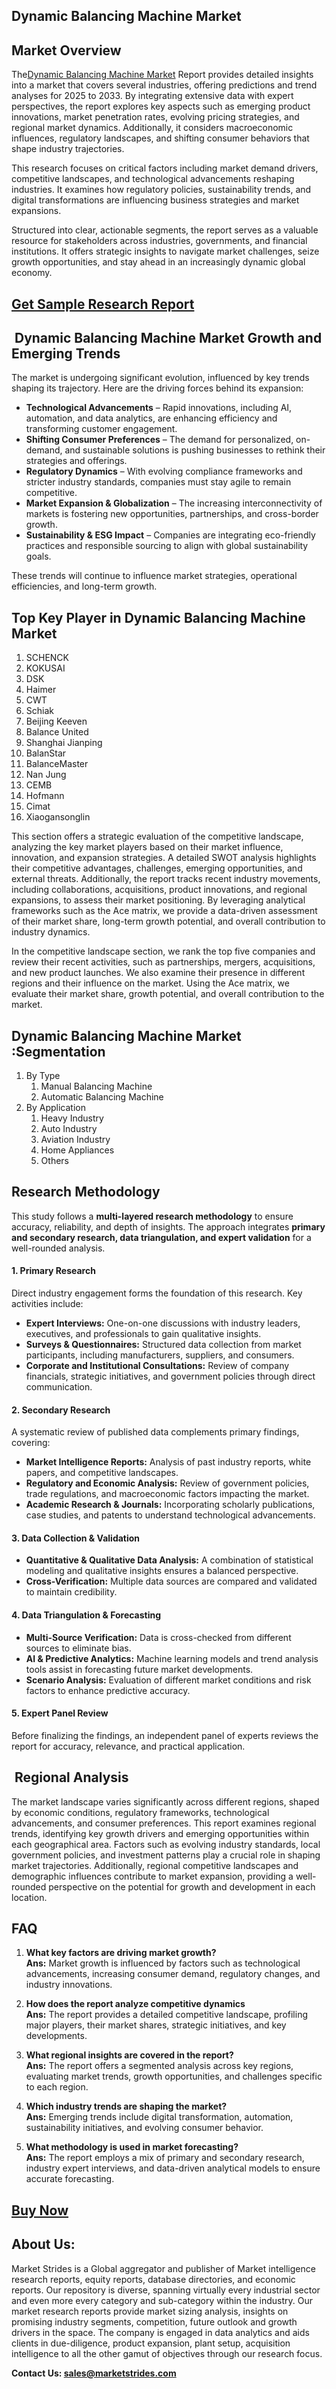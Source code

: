 <h2>Dynamic Balancing Machine Market</h2>
<h2>Market Overview</h2>
<p>The<a href=https://marketstrides.com/report/dynamic-balancing-machine-market>Dynamic Balancing Machine Market</a> Report provides detailed insights into a market that covers several industries, offering predictions and trend analyses for 2025 to 2033. By integrating extensive data with expert perspectives, the report explores key aspects such as emerging product innovations, market penetration rates, evolving pricing strategies, and regional market dynamics. Additionally, it considers macroeconomic influences, regulatory landscapes, and shifting consumer behaviors that shape industry trajectories.</p>
<p>This research focuses on critical factors including market demand drivers, competitive landscapes, and technological advancements reshaping industries. It examines how regulatory policies, sustainability trends, and digital transformations are influencing business strategies and market expansions.</p>
<p>Structured into clear, actionable segments, the report serves as a valuable resource for stakeholders across industries, governments, and financial institutions. It offers strategic insights to navigate market challenges, seize growth opportunities, and stay ahead in an increasingly dynamic global economy.</p>
<h2><a href=https://marketstrides.com/request-sample/dynamic-balancing-machine-market>Get Sample Research Report</a></h2>
<h2> Dynamic Balancing Machine Market Growth and Emerging Trends</h2>
<p>The market is undergoing significant evolution, influenced by key trends shaping its trajectory. Here are the driving forces behind its expansion:</p>
<ul>
<li><strong>Technological Advancements</strong> – Rapid innovations, including AI, automation, and data analytics, are enhancing efficiency and transforming customer engagement.</li>
<li><strong>Shifting Consumer Preferences</strong> – The demand for personalized, on-demand, and sustainable solutions is pushing businesses to rethink their strategies and offerings.</li>
<li><strong>Regulatory Dynamics</strong> – With evolving compliance frameworks and stricter industry standards, companies must stay agile to remain competitive.</li>
<li><strong>Market Expansion &amp; Globalization</strong> – The increasing interconnectivity of markets is fostering new opportunities, partnerships, and cross-border growth.</li>
<li><strong>Sustainability &amp; ESG Impact</strong> – Companies are integrating eco-friendly practices and responsible sourcing to align with global sustainability goals.</li>
</ul>
<p>These trends will continue to influence market strategies, operational efficiencies, and long-term growth.</p>
<h2>Top Key Player in Dynamic Balancing Machine Market</h2>
<p><ol><li>SCHENCK</li><li>KOKUSAI</li><li>DSK</li><li>Haimer</li><li>CWT</li><li>Schiak</li><li>Beijing Keeven</li><li>Balance United</li><li>Shanghai Jianping</li><li>BalanStar</li><li>BalanceMaster</li><li>Nan Jung</li><li>CEMB</li><li>Hofmann</li><li>Cimat</li><li>Xiaogansonglin</li></ol></p>
<p>This section offers a strategic evaluation of the competitive landscape, analyzing the key market players based on their market influence, innovation, and expansion strategies. A detailed SWOT analysis highlights their competitive advantages, challenges, emerging opportunities, and external threats. Additionally, the report tracks recent industry movements, including collaborations, acquisitions, product innovations, and regional expansions, to assess their market positioning. By leveraging analytical frameworks such as the Ace matrix, we provide a data-driven assessment of their market share, long-term growth potential, and overall contribution to industry dynamics.</p>
<p>In the competitive landscape section, we rank the top five companies and review their recent activities, such as partnerships, mergers, acquisitions, and new product launches. We also examine their presence in different regions and their influence on the market. Using the Ace matrix, we evaluate their market share, growth potential, and overall contribution to the market.</p>
<h2>Dynamic Balancing Machine Market :Segmentation</h2>
<p><ol><li>By Type<ol><li>Manual Balancing Machine</li><li>Automatic Balancing Machine</li></ol></li><li>By Application<ol><li>Heavy Industry</li><li>Auto Industry</li><li>Aviation Industry</li><li>Home Appliances</li><li>Others</li></ol></li></ol></p>
<h2>Research Methodology</h2>
<p>This study follows a <strong>multi-layered research methodology</strong> to ensure accuracy, reliability, and depth of insights. The approach integrates <strong>primary and secondary research, data triangulation, and expert validation</strong> for a well-rounded analysis.</p>
<h4><strong>1. Primary Research</strong></h4>
<p>Direct industry engagement forms the foundation of this research. Key activities include:</p>
<ul>
<li><strong>Expert Interviews:</strong> One-on-one discussions with industry leaders, executives, and professionals to gain qualitative insights.</li>
<li><strong>Surveys &amp; Questionnaires:</strong> Structured data collection from market participants, including manufacturers, suppliers, and consumers.</li>
<li><strong>Corporate and Institutional Consultations:</strong> Review of company financials, strategic initiatives, and government policies through direct communication.</li>
</ul>
<h4><strong>2. Secondary Research</strong></h4>
<p>A systematic review of published data complements primary findings, covering:</p>
<ul>
<li><strong>Market Intelligence Reports:</strong> Analysis of past industry reports, white papers, and competitive landscapes.</li>
<li><strong>Regulatory and Economic Analysis:</strong> Review of government policies, trade regulations, and macroeconomic factors impacting the market.</li>
<li><strong>Academic Research &amp; Journals:</strong> Incorporating scholarly publications, case studies, and patents to understand technological advancements.</li>
</ul>
<h4><strong>3. Data Collection &amp; Validation</strong></h4>
<ul>
<li><strong>Quantitative &amp; Qualitative Data Analysis:</strong> A combination of statistical modeling and qualitative insights ensures a balanced perspective.</li>
<li><strong>Cross-Verification:</strong> Multiple data sources are compared and validated to maintain credibility.</li>
</ul>
<h4><strong>4. Data Triangulation &amp; Forecasting</strong></h4>
<ul>
<li><strong>Multi-Source Verification:</strong> Data is cross-checked from different sources to eliminate bias.</li>
<li><strong>AI &amp; Predictive Analytics:</strong> Machine learning models and trend analysis tools assist in forecasting future market developments.</li>
<li><strong>Scenario Analysis:</strong> Evaluation of different market conditions and risk factors to enhance predictive accuracy.</li>
</ul>
<h4><strong>5. Expert Panel Review</strong></h4>
<p>Before finalizing the findings, an independent panel of experts reviews the report for accuracy, relevance, and practical application.</p>
<h2> Regional Analysis</h2>
<p>The market landscape varies significantly across different regions, shaped by economic conditions, regulatory frameworks, technological advancements, and consumer preferences. This report examines regional trends, identifying key growth drivers and emerging opportunities within each geographical area. Factors such as evolving industry standards, local government policies, and investment patterns play a crucial role in shaping market trajectories. Additionally, regional competitive landscapes and demographic influences contribute to market expansion, providing a well-rounded perspective on the potential for growth and development in each location.</p>
<h2>FAQ</h2>
<ol>
<li>
<p><strong>What key factors are driving market growth?</strong><br /><strong>Ans:</strong> Market growth is influenced by factors such as technological advancements, increasing consumer demand, regulatory changes, and industry innovations.</p>
</li>
<li>
<p><strong>How does the report analyze competitive dynamics</strong><br /><strong>Ans:</strong> The report provides a detailed competitive landscape, profiling major players, their market shares, strategic initiatives, and key developments.</p>
</li>
<li>
<p><strong>What regional insights are covered in the report?</strong><br /><strong>Ans:</strong> The report offers a segmented analysis across key regions, evaluating market trends, growth opportunities, and challenges specific to each region.</p>
</li>
<li>
<p><strong>Which industry trends are shaping the market?</strong><br /><strong>Ans:</strong> Emerging trends include digital transformation, automation, sustainability initiatives, and evolving consumer behavior.</p>
</li>
<li>
<p><strong>What methodology is used in market forecasting?</strong><br /><strong>Ans:</strong> The report employs a mix of primary and secondary research, industry expert interviews, and data-driven analytical models to ensure accurate forecasting.</p>
</li>
</ol>
<h2><a href=https://marketstrides.com/buyNow/dynamic-balancing-machine-market>Buy Now</a></h2>
<h2>About Us:</h2>
<p><a>Market Strides</a> is a Global aggregator and publisher of Market intelligence research reports, equity reports, database directories, and economic reports. Our repository is diverse, spanning virtually every industrial sector and even more every category and sub-category within the industry. Our market research reports provide market sizing analysis, insights on promising industry segments, competition, future outlook and growth drivers in the space. The company is engaged in data analytics and aids clients in due-diligence, product expansion, plant setup, acquisition intelligence to all the other gamut of objectives through our research focus.</p>
<p><strong>Contact Us: <a href=mailto:sales@marketstrides.com>sales@marketstrides.com</a></strong></p>

